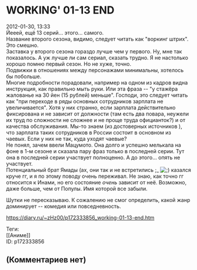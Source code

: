 WORKING' 01-13 END
==================

  
2012-01-30, 13:33  
 Йееей, ещё 13 серий... этого... самого.   
 Название второго сезона, видимо, следует читать как "воркинг штрих". Это смешно.   
 Заставка у второго сезона гораздо лучше чем у первого. Ну, мне так показалось. А уж лучше ли сам сериал, сказать трудно. Я не настолько хорошо помню первый сезон. Но не хуже, точно.   
 Подвижки в отношениях между персонажами минимальны, хотелось бы побольше.   
 Многие подробности порадовали, например на одном из кадров видна инструкция, как правильно мыть руки. Или эта фраза -- "у стажёра жалованье на 30 йен (15 рублей) меньше". Господи, это следует читать как "при переходе в ряды основных сотрудников зарплата не увеличивается". Хотя у них странно, если зарплата действительно фиксирована и не зависит от должности (там есть два повара, неужели их труд по сложности не сложнее и не проще труда официанток?) и от качества обслуживания. Мы-то знаем (из достоверных   источников   ), что зарплата таких сотрудников в России состоит в основном из чаевых. Если у них не так, куда уходят чаевые?   
 Не понял, зачем ввели Мацумото. Она долго и успешно мелькала на фоне в 1-м сезоне и сказала пару фраз только в последней серии. Тут она в последней серии участвует полноценно. А до этого... опять не участвует.   
 Потенциальный брат Ямады (ах, они так и не встретились ;\_ ![;)](http://static.diary.ru/picture/1136.gif) казался круче гг, и я по этому поводу очень переживал. Не знаю, как точно гг относится к Инами, но его состояние  *очень*  зависит от неё. Возможно, даже больше, чем от Популы. Имя которой все забыли.   
   
 Шутки не пересказываю. К сожалению не смог определить, какой жанр доминирует -- комедия или повседневность.   
  
<https://diary.ru/~zHz00/p172333856_working-01-13-end.htm>  
  
Теги:  
[[Аниме]]  
ID: p172333856  


(Комментариев нет)
------------------